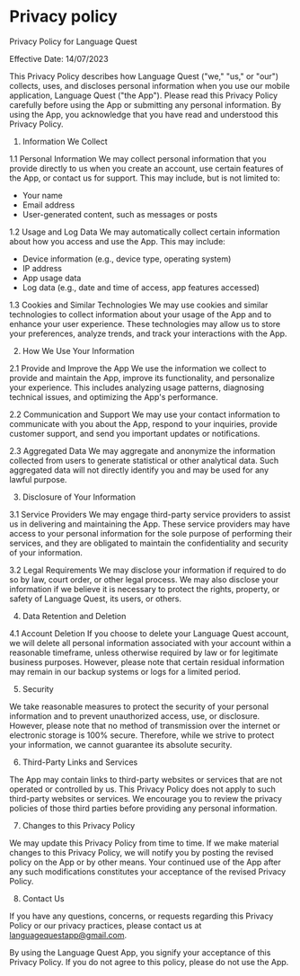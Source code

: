 # Privacy policy

Privacy Policy for Language Quest

Effective Date: 14/07/2023

This Privacy Policy describes how Language Quest ("we," "us," or "our") collects, uses, and discloses personal information when you use our mobile application, Language Quest ("the App"). Please read this Privacy Policy carefully before using the App or submitting any personal information. By using the App, you acknowledge that you have read and understood this Privacy Policy.

1. Information We Collect

1.1 Personal Information
We may collect personal information that you provide directly to us when you create an account, use certain features of the App, or contact us for support. This may include, but is not limited to:

- Your name
- Email address
- User-generated content, such as messages or posts

1.2 Usage and Log Data
We may automatically collect certain information about how you access and use the App. This may include:

- Device information (e.g., device type, operating system)
- IP address
- App usage data
- Log data (e.g., date and time of access, app features accessed)

1.3 Cookies and Similar Technologies
We may use cookies and similar technologies to collect information about your usage of the App and to enhance your user experience. These technologies may allow us to store your preferences, analyze trends, and track your interactions with the App.

2. How We Use Your Information

2.1 Provide and Improve the App
We use the information we collect to provide and maintain the App, improve its functionality, and personalize your experience. This includes analyzing usage patterns, diagnosing technical issues, and optimizing the App's performance.

2.2 Communication and Support
We may use your contact information to communicate with you about the App, respond to your inquiries, provide customer support, and send you important updates or notifications.

2.3 Aggregated Data
We may aggregate and anonymize the information collected from users to generate statistical or other analytical data. Such aggregated data will not directly identify you and may be used for any lawful purpose.

3. Disclosure of Your Information

3.1 Service Providers
We may engage third-party service providers to assist us in delivering and maintaining the App. These service providers may have access to your personal information for the sole purpose of performing their services, and they are obligated to maintain the confidentiality and security of your information.

3.2 Legal Requirements
We may disclose your information if required to do so by law, court order, or other legal process. We may also disclose your information if we believe it is necessary to protect the rights, property, or safety of Language Quest, its users, or others.

4. Data Retention and Deletion

4.1 Account Deletion
If you choose to delete your Language Quest account, we will delete all personal information associated with your account within a reasonable timeframe, unless otherwise required by law or for legitimate business purposes. However, please note that certain residual information may remain in our backup systems or logs for a limited period.

5. Security

We take reasonable measures to protect the security of your personal information and to prevent unauthorized access, use, or disclosure. However, please note that no method of transmission over the internet or electronic storage is 100% secure. Therefore, while we strive to protect your information, we cannot guarantee its absolute security.

6. Third-Party Links and Services

The App may contain links to third-party websites or services that are not operated or controlled by us. This Privacy Policy does not apply to such third-party websites or services. We encourage you to review the privacy policies of those third parties before providing any personal information.

7. Changes to this Privacy Policy

We may update this Privacy Policy from time to time. If we make material changes to this Privacy Policy, we will notify you by posting the revised policy on the App or by other means. Your continued use of the App after any such modifications constitutes your acceptance of the revised Privacy Policy.

8. Contact Us

If you have any questions, concerns, or requests regarding this Privacy Policy or our privacy practices, please contact us at languagequestapp@gmail.com.

By using the Language Quest App, you signify your acceptance of this Privacy Policy. If you do not agree to this policy, please do not use the App.
